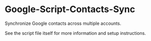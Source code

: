 # Google-Script-Contacts-Sync
Synchronize Google contacts across multiple accounts.

See the script file itself for more information and setup instructions.
